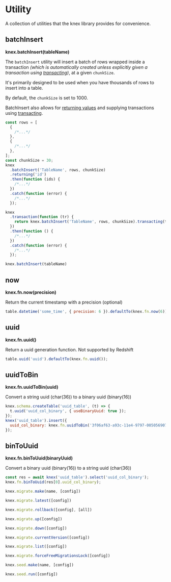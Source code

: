 # Utility

A collection of utilities that the knex library provides for convenience.

## batchInsert

**knex.batchInsert(tableName)**

The `batchInsert` utility will insert a batch of rows wrapped inside a transaction _(which is automatically created unless explicitly given a transaction using [transacting](/guide/query-builder#transacting))_, at a given `chunkSize`.

It's primarily designed to be used when you have thousands of rows to insert into a table.

By default, the `chunkSize` is set to 1000.

BatchInsert also allows for [returning values](/guide/query-builder#returning) and supplying transactions using [transacting](/guide/query-builder#transacting).

```js
const rows = [
  {
    /*...*/
  },
  {
    /*...*/
  },
];
const chunkSize = 30;
knex
  .batchInsert('TableName', rows, chunkSize)
  .returning('id')
  .then(function (ids) {
    /*...*/
  })
  .catch(function (error) {
    /*...*/
  });

knex
  .transaction(function (tr) {
    return knex.batchInsert('TableName', rows, chunkSize).transacting(tr);
  })
  .then(function () {
    /*...*/
  })
  .catch(function (error) {
    /*...*/
  });
```

```js
knex.batchInsert(tableName)
```

## now

**knex.fn.now(precision)**

Return the current timestamp with a precision (optional)

```js
table.datetime('some_time', { precision: 6 }).defaultTo(knex.fn.now(6));
```

## uuid

**knex.fn.uuid()**

Return a uuid generation function. Not supported by Redshift

```js
table.uuid('uuid').defaultTo(knex.fn.uuid());
```

## uuidToBin

**knex.fn.uuidToBin(uuid)**

Convert a string uuid (char(36)) to a binary uuid (binary(16))

```js
knex.schema.createTable('uuid_table', (t) => {
  t.uuid('uuid_col_binary', { useBinaryUuid: true });
});
knex('uuid_table').insert({
  uuid_col_binary: knex.fn.uuidToBin('3f06af63-a93c-11e4-9797-00505690773f'),
});
```

## binToUuid

**knex.fn.binToUuid(binaryUuid)**

Convert a binary uuid (binary(16)) to a string uuid (char(36))

```js
const res = await knex('uuid_table').select('uuid_col_binary');
knex.fn.binToUuid(res[0].uuid_col_binary);
```

```js
knex.migrate.make(name, [config])
```

```js
knex.migrate.latest([config])
```

```js
knex.migrate.rollback([config], [all])
```

```js
knex.migrate.up([config])
```

```js
knex.migrate.down([config])
```

```js
knex.migrate.currentVersion([config])
```

```js
knex.migrate.list([config])
```

```js
knex.migrate.forceFreeMigrationsLock([config])
```

```js
knex.seed.make(name, [config])
```

```js
knex.seed.run([config])
```
````
